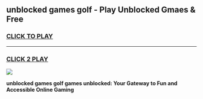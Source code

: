 
## unblocked games golf - Play Unblocked Gmaes & Free
<h3>
<a href="https://premium.freeplayer.one?title=unblocked_games_golf&ref=20F">CLICK TO PLAY</a></h3>
<hr>

<h3>
<a href="https://premium.freeplayer.one?title=unblocked_games_golf&ref=20F">CLICK 2 PLAY</a>
  
</h3>

<a href="https://premium.freeplayer.one?title=unblocked_games_golf&ref=20F/"><img src="https://clearcache.store/games.png"></a>


**unblocked games golf games unblocked: Your Gateway to Fun and Accessible Online Gaming**
